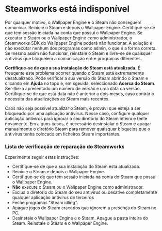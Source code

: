 # Steamworks está indisponível

Por qualquer motivo, o Wallpaper Engine e o Steam não conseguem comunicar. Reinicie o Steam e depois o Wallpaper Engine. Certifique-se de que tem sessão iniciada na conta que possui o Wallpaper Engine. Se executar o Steam ou o Wallpaper Engine como administrador, o Steamworks SDK do Wallpaper Engine poderá não funcionar. A solução é não executar nenhum dos programas como admin, o que é a forma correta. Se mesmo assim não funcionar, reinstale o Steam e livre-se de quaisquer antivírus que bloqueiem a comunicação entre programas diferentes.

**Certifique-se de que a sua instalação do Steam está atualizada.** É freuqente este problema ocorrer quando o Steam está extremamente desatualizado. Pode verificar a sua versão do Steam abrindo o Steam e clicando em **Ajuda** no topo e, em sgeuida, seleccionado **Acerca do Steam**. Ser-lhe-á apresentado um número de versão e uma data da versão. Certifique-se de que esta data não é anterior a dois meses, caso contrário necessita das atualizações ao Steam mais recentes.

Caos não seja possível atualizar o Steam, é provávl que esteja a ser bloqueado por uma aplicação antivírus. Nesse caso, configure qualquer aplicação antivírus para ignorar o seu diretório do Steam inteiro e tente novamente. Em alguns casos, é necessário desinstalar o Steam e apagar manualmente o diretório Steam para remover quaisquer bloqueios que o antivírus tenha colocado em ficheiros Steam importantes.

### Lista de verificação de reparação do Steamworks

Experimente seguir estas instruções:

* Certifique-se de que a sua instalação do Steam está atualizada.
* Reinicie o Steam e depois o Wallpaper Engine.
* Certifique-se de que tem sessão iniciada na conta do Steam que possui o Wallpaper Engine.
* **Não** execute o Steam ou o Wallpaper Engine como administrador.
* Exclua o diretório do Steam do seu antivírus ou desative completamente qualquer aplicação antivírus de terceiros
* Feche programas "Steam idling".
* Apague jogos do Steam cracados que ignorem a presença do Steam no PC.
* Desinstale o Wallpaper Engine e o Steam. Apague a pasta inteira do Steam. Reinstale o Steam e o Wallpaper Engine.
